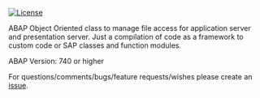 [![License](https://img.shields.io/github/license/abapGit/abapGit?label=License&color=green)](LICENSE)

ABAP Object Oriented class to manage file access for application server and presentation server.
Just a compilation of code as a framework to custom code or SAP classes and function modules.

ABAP Version: 740 or higher

For questions/comments/bugs/feature requests/wishes please create an [issue](https://github.com/JAlTad/ABAPFileManagement/issues).
